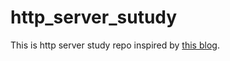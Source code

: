 # http_server_sutudy

This is http server study repo inspired by [this blog](https://zenn.dev/bigen1925/books/introduction-to-web-application-with-python).
